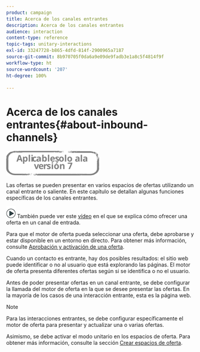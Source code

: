 ```yaml
---
product: campaign
title: Acerca de los canales entrantes
description: Acerca de los canales entrantes
audience: interaction
content-type: reference
topic-tags: unitary-interactions
exl-id: 33247728-b865-4dfd-814f-2900965a7187
source-git-commit: 8b970705f0da6a9e09de9fadb3e1a8c5f4814f9f
workflow-type: ht
source-wordcount: '207'
ht-degree: 100%

---
```


# Acerca de los canales entrantes{#about-inbound-channels}

![](../../assets/v7-only.svg)

Las ofertas se pueden presentar en varios espacios de ofertas utilizando un canal entrante o saliente. En este capítulo se detallan algunas funciones específicas de los canales entrantes.

![](assets/do-not-localize/how-to-video.png) También puede ver este [vídeo](https://helpx.adobe.com/campaign/classic/how-to/deliver-an-offer-on-inbound-channel-in-acv6.html) en el que se explica cómo ofrecer una oferta en un canal de entrada.

Para que el motor de oferta pueda seleccionar una oferta, debe aprobarse y estar disponible en un entorno en directo. Para obtener más información, consulte [Aprobación y activación de una oferta](../../interaction/using/approving-and-activating-an-offer.md).

Cuando un contacto es entrante, hay dos posibles resultados: el sitio web puede identificar o no al usuario que está explorando las páginas. El motor de oferta presenta diferentes ofertas según si se identifica o no el usuario.

Antes de poder presentar ofertas en un canal entrante, se debe configurar la llamada del motor de oferta en la que se desee presentar las ofertas. En la mayoría de los casos de una interacción entrante, esta es la página web.

>[!NOTE]
>
>Para las interacciones entrantes, se debe configurar específicamente el motor de oferta para presentar y actualizar una o varias ofertas.
>
>Asimismo, se debe activar el modo unitario en los espacios de oferta. Para obtener más información, consulte la sección [Crear espacios de oferta](../../interaction/using/creating-offer-spaces.md).
